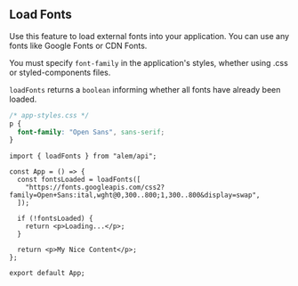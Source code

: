 ## Load Fonts

Use this feature to load external fonts into your application. You can use any fonts like Google Fonts or CDN Fonts.

You must specify `font-family` in the application's styles, whether using .css or styled-components files.

`loadFonts` returns a `boolean` informing whether all fonts have already been loaded.

```css
/* app-styles.css */
p {
  font-family: "Open Sans", sans-serif;
}
```

```tsx
import { loadFonts } from "alem/api";

const App = () => {
  const fontsLoaded = loadFonts([
    "https://fonts.googleapis.com/css2?family=Open+Sans:ital,wght@0,300..800;1,300..800&display=swap",
  ]);

  if (!fontsLoaded) {
    return <p>Loading...</p>;
  }

  return <p>My Nice Content</p>;
};

export default App;
```

